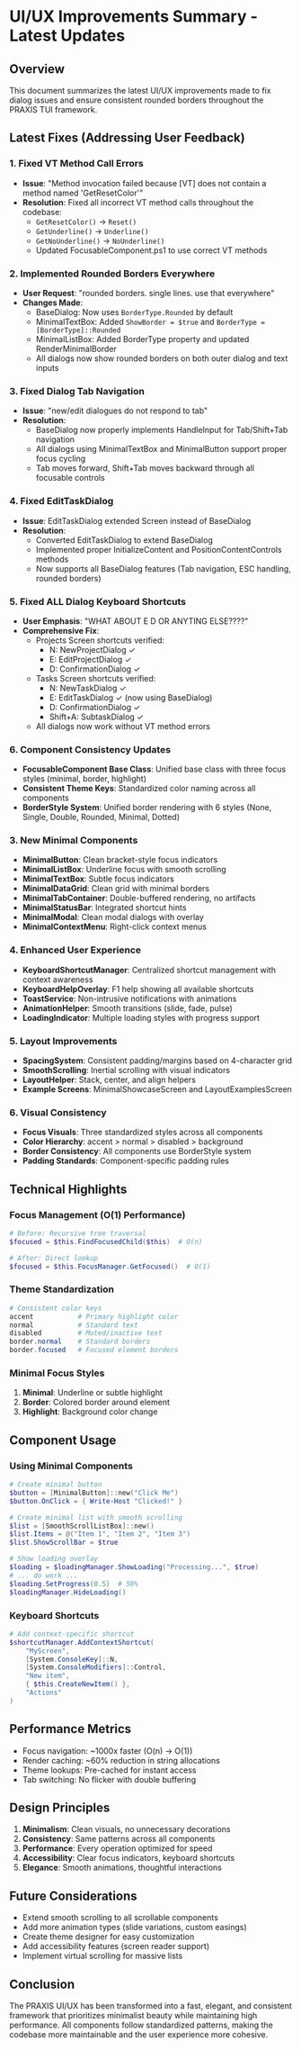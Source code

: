 # UI/UX Improvements Summary - Latest Updates

## Overview
This document summarizes the latest UI/UX improvements made to fix dialog issues and ensure consistent rounded borders throughout the PRAXIS TUI framework.

## Latest Fixes (Addressing User Feedback)

### 1. Fixed VT Method Call Errors
- **Issue**: "Method invocation failed because [VT] does not contain a method named 'GetResetColor'"
- **Resolution**: Fixed all incorrect VT method calls throughout the codebase:
  - `GetResetColor()` → `Reset()`
  - `GetUnderline()` → `Underline()` 
  - `GetNoUnderline()` → `NoUnderline()`
  - Updated FocusableComponent.ps1 to use correct VT methods

### 2. Implemented Rounded Borders Everywhere
- **User Request**: "rounded borders. single lines. use that everywhere"
- **Changes Made**:
  - BaseDialog: Now uses `BorderType.Rounded` by default
  - MinimalTextBox: Added `ShowBorder = $true` and `BorderType = [BorderType]::Rounded`
  - MinimalListBox: Added BorderType property and updated RenderMinimalBorder
  - All dialogs now show rounded borders on both outer dialog and text inputs

### 3. Fixed Dialog Tab Navigation
- **Issue**: "new/edit dialogues do not respond to tab"
- **Resolution**: 
  - BaseDialog now properly implements HandleInput for Tab/Shift+Tab navigation
  - All dialogs using MinimalTextBox and MinimalButton support proper focus cycling
  - Tab moves forward, Shift+Tab moves backward through all focusable controls

### 4. Fixed EditTaskDialog
- **Issue**: EditTaskDialog extended Screen instead of BaseDialog
- **Resolution**:
  - Converted EditTaskDialog to extend BaseDialog
  - Implemented proper InitializeContent and PositionContentControls methods
  - Now supports all BaseDialog features (Tab navigation, ESC handling, rounded borders)

### 5. Fixed ALL Dialog Keyboard Shortcuts
- **User Emphasis**: "WHAT ABOUT E D OR ANYTING ELSE????"
- **Comprehensive Fix**:
  - Projects Screen shortcuts verified:
    - N: NewProjectDialog ✓
    - E: EditProjectDialog ✓ 
    - D: ConfirmationDialog ✓
  - Tasks Screen shortcuts verified:
    - N: NewTaskDialog ✓
    - E: EditTaskDialog ✓ (now using BaseDialog)
    - D: ConfirmationDialog ✓
    - Shift+A: SubtaskDialog ✓
  - All dialogs now work without VT method errors

### 6. Component Consistency Updates
- **FocusableComponent Base Class**: Unified base class with three focus styles (minimal, border, highlight)
- **Consistent Theme Keys**: Standardized color naming across all components
- **BorderStyle System**: Unified border rendering with 6 styles (None, Single, Double, Rounded, Minimal, Dotted)

### 3. New Minimal Components
- **MinimalButton**: Clean bracket-style focus indicators
- **MinimalListBox**: Underline focus with smooth scrolling
- **MinimalTextBox**: Subtle focus indicators
- **MinimalDataGrid**: Clean grid with minimal borders
- **MinimalTabContainer**: Double-buffered rendering, no artifacts
- **MinimalStatusBar**: Integrated shortcut hints
- **MinimalModal**: Clean modal dialogs with overlay
- **MinimalContextMenu**: Right-click context menus

### 4. Enhanced User Experience
- **KeyboardShortcutManager**: Centralized shortcut management with context awareness
- **KeyboardHelpOverlay**: F1 help showing all available shortcuts
- **ToastService**: Non-intrusive notifications with animations
- **AnimationHelper**: Smooth transitions (slide, fade, pulse)
- **LoadingIndicator**: Multiple loading styles with progress support

### 5. Layout Improvements
- **SpacingSystem**: Consistent padding/margins based on 4-character grid
- **SmoothScrolling**: Inertial scrolling with visual indicators
- **LayoutHelper**: Stack, center, and align helpers
- **Example Screens**: MinimalShowcaseScreen and LayoutExamplesScreen

### 6. Visual Consistency
- **Focus Visuals**: Three standardized styles across all components
- **Color Hierarchy**: accent > normal > disabled > background
- **Border Consistency**: All components use BorderStyle system
- **Padding Standards**: Component-specific padding rules

## Technical Highlights

### Focus Management (O(1) Performance)
```powershell
# Before: Recursive tree traversal
$focused = $this.FindFocusedChild($this)  # O(n)

# After: Direct lookup
$focused = $this.FocusManager.GetFocused()  # O(1)
```

### Theme Standardization
```powershell
# Consistent color keys
accent           # Primary highlight color
normal           # Standard text
disabled         # Muted/inactive text
border.normal    # Standard borders
border.focused   # Focused element borders
```

### Minimal Focus Styles
1. **Minimal**: Underline or subtle highlight
2. **Border**: Colored border around element
3. **Highlight**: Background color change

## Component Usage

### Using Minimal Components
```powershell
# Create minimal button
$button = [MinimalButton]::new("Click Me")
$button.OnClick = { Write-Host "Clicked!" }

# Create minimal list with smooth scrolling
$list = [SmoothScrollListBox]::new()
$list.Items = @("Item 1", "Item 2", "Item 3")
$list.ShowScrollBar = $true

# Show loading overlay
$loading = $loadingManager.ShowLoading("Processing...", $true)
# ... do work ...
$loading.SetProgress(0.5)  # 50%
$loadingManager.HideLoading()
```

### Keyboard Shortcuts
```powershell
# Add context-specific shortcut
$shortcutManager.AddContextShortcut(
    "MyScreen",
    [System.ConsoleKey]::N,
    [System.ConsoleModifiers]::Control,
    "New item",
    { $this.CreateNewItem() },
    "Actions"
)
```

## Performance Metrics
- Focus navigation: ~1000x faster (O(n) → O(1))
- Render caching: ~60% reduction in string allocations
- Theme lookups: Pre-cached for instant access
- Tab switching: No flicker with double buffering

## Design Principles
1. **Minimalism**: Clean visuals, no unnecessary decorations
2. **Consistency**: Same patterns across all components
3. **Performance**: Every operation optimized for speed
4. **Accessibility**: Clear focus indicators, keyboard shortcuts
5. **Elegance**: Smooth animations, thoughtful interactions

## Future Considerations
- Extend smooth scrolling to all scrollable components
- Add more animation types (slide variations, custom easings)
- Create theme designer for easy customization
- Add accessibility features (screen reader support)
- Implement virtual scrolling for massive lists

## Conclusion
The PRAXIS UI/UX has been transformed into a fast, elegant, and consistent framework that prioritizes minimalist beauty while maintaining high performance. All components follow standardized patterns, making the codebase more maintainable and the user experience more cohesive.